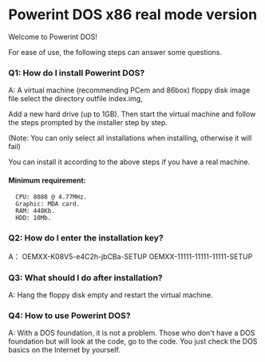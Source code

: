 # Powerint DOS x86 real mode version

Welcome to Powerint DOS!

For ease of use, the following steps can answer some questions.


### Q1: How do I install Powerint DOS?

A: A virtual machine (recommending PCem and 86box) floppy disk image file select the directory outfile index.img,

Add a new hard drive (up to 1GB). Then start the virtual machine and follow the steps prompted by the installer step by step.

(Note: You can only select all installations when installing, otherwise it will fail)

You can install it according to the above steps if you have a real machine.

#### Minimum requirement:
      
      CPU: 8088 @ 4.77MHz.
      Graphic: MDA card.
      RAM: 448Kb.
      HDD: 10Mb.


### Q2: How do I enter the installation key?
  A：
    OEMXX-K08V5-e4C2h-jbCBa-SETUP
    OEMXX-11111-11111-11111-SETUP
### Q3: What should I do after installation?
A: Hang the floppy disk empty and restart the virtual machine.
### Q4: How to use Powerint DOS?
A: With a DOS foundation, it is not a problem. Those who don't have a DOS foundation but will look at the code, go to the code. You just check the DOS basics on the Internet by yourself.
